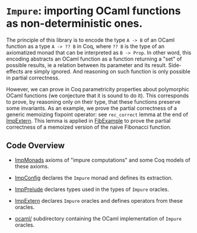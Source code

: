 # `Impure`: importing OCaml functions as non-deterministic ones.

The principle of this library is to encode the type `A -> B` of an
OCaml function as a type `A -> ?? B` in Coq, where `?? B` is the type
of an axiomatized monad that can be interpreted as `B -> Prop`.  In
other word, this encoding abstracts an OCaml function as a function
returning a "set" of possible results, ie a relation between its
parameter and its result. Side-effects are simply ignored. And
reasoning on such function is only possible in partial correctness.

However, we can prove in Coq parametricity properties about polymorphic OCaml functions (we conjecture that it is sound to do it).
This corresponds to prove, by reasoning only on their type, that these functions preserve some invariants.
As an example, we prove the partial correctness of a generic memoizing fixpoint operator: see `rec_correct` lemma at the end of [ImpExtern](ImpExtern.v).
This lemma is applied in [FibExample](FibExample.v) to prove the partial correctness of a memoized version of the naive Fibonacci function.

## Code Overview

- [ImpMonads](ImpMonads.v) axioms of "impure computations" and some Coq models of these axioms.

- [ImpConfig](ImpConfig.v) declares the `Impure` monad and defines its extraction.

- [ImpPrelude](ImpPrelude.v) declares types used in the types of `Impure` oracles.

- [ImpExtern](ImpExtern.v) declares `Impure` oracles and defines operators from these oracles.

- [ocaml/](ocaml/) subdirectory containing the OCaml implementation of `Impure` oracles.

